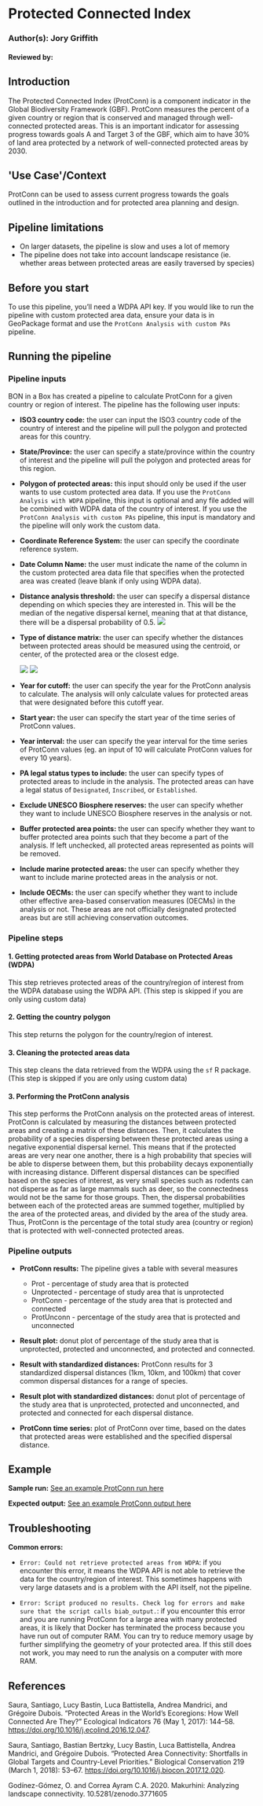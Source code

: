 # Protected Connected Index
### Author(s): Jory Griffith
#### Reviewed by:

## Introduction

The Protected Connected Index (ProtConn) is a component indicator in the Global Biodiversity Framework (GBF). ProtConn measures the percent of a given country or region that is conserved and managed through well-connected protected areas. This is an important indicator for assessing progress towards goals A and Target 3 of the GBF, which aim to have 30% of land area protected by a network of well-connected protected areas by 2030.

## 'Use Case'/Context

ProtConn can be used to assess current progress towards the goals outlined in the introduction and for protected area planning and design.

## Pipeline limitations

- On larger datasets, the pipeline is slow and uses a lot of memory
- The pipeline does not take into account landscape resistance (ie. whether areas between protected areas are easily traversed by species)

## Before you start

To use this pipeline, you’ll need a WDPA API key. If you would like to run the pipeline with custom protected area data, ensure your data is in GeoPackage format and use the `ProtConn Analysis with custom PAs` pipeline.

## Running the pipeline

### Pipeline inputs

BON in a Box has created a pipeline to calculate ProtConn for a given country or region of interest. The pipeline has the following user inputs:

- **ISO3 country code:** the user can input the ISO3 country code of the country of interest and the pipeline will pull the polygon and protected areas for this country.

- **State/Province:** the user can specify a state/province within the country of interest and the pipeline will pull the polygon and protected areas for this region.

- **Polygon of protected areas:** this input should only be used if the user wants to use custom protected area data. If you use the `ProtConn Analysis with WDPA` pipeline, this input is optional and any file added will be combined with WDPA data of the country of interest. If you use the `ProtConn Analysis with custom PAs` pipeline, this input is mandatory and the pipeline will only work the custom data.

- **Coordinate Reference System:** the user can specify the coordinate reference system.

- **Date Column Name:** the user must indicate the name of the column in the custom protected area data file that specifies when the protected area was created (leave blank if only using WDPA data).

- **Distance analysis threshold:** the user can specify a dispersal distance depending on which species they are interested in. This will be the median of the negative dispersal kernel, meaning that at that distance, there will be a dispersal probability of 0.5.
  ![](images/Image17.png)

- **Type of distance matrix:** the user can specify whether the distances between protected areas should be measured using the centroid, or center, of the protected area or the closest edge.

  ![](images/Image18.PNG)
  ![](images/Image19.PNG)
- **Year for cutoff:** the user can specify the year for the ProtConn analysis to calculate. The analysis will only calculate values for protected areas that were designated before this cutoff year.

- **Start year:** the user can specify the start year of the time series of ProtConn values.

- **Year interval:** the user can specify the year interval for the time series of ProtConn values (eg. an input of 10 will calculate ProtConn values for every 10 years).

- **PA legal status types to include:** the user can specify types of protected areas to include in the analysis. The protected areas can have a legal status of `Designated`, `Inscribed`, or `Established`.

- **Exclude UNESCO Biosphere reserves:** the user can specify whether they want to include UNESCO Biosphere reserves in the analysis or not.

- **Buffer protected area points:** the user can specify whether they want to buffer protected area points such that they become a part of the analysis. If left unchecked, all protected areas represented as points will be removed.

- **Include marine protected areas:** the user can specify whether they want to include marine protected areas in the analysis or not.

- **Include OECMs:** the user can specify whether they want to include other effective area-based conservation measures (OECMs) in the analysis or not. These areas are not officially designated protected areas but are still achieving conservation outcomes.

### Pipeline steps

#### **1. Getting protected areas from World Database on Protected Areas (WDPA)**

This step retrieves protected areas of the country/region of interest from the WDPA database using the WDPA API. (This step is skipped if you are only using custom data)

#### **2. Getting the country polygon**

This step returns the polygon for the country/region of interest.

#### **3. Cleaning the protected areas data**

This step cleans the data retrieved from the WDPA using the `sf` R package. (This step is skipped if you are only using custom data)

#### **3. Performing the ProtConn analysis**

This step performs the ProtConn analysis on the protected areas of interest. ProtConn is calculated by measuring the distances between protected areas and creating a matrix of these distances. Then, it calculates the probability of a species dispersing between these protected areas using a negative exponential dispersal kernel. This means that if the protected areas are very near one another, there is a high probability that species will be able to disperse between them, but this probability decays exponentially with increasing distance. Different dispersal distances can be specified based on the species of interest, as very small species such as rodents can not disperse as far as large mammals such as deer, so the connectedness would not be the same for those groups. Then, the dispersal probabilities between each of the protected areas are summed together, multiplied by the area of the protected areas, and divided by the area of the study area. Thus, ProtConn is the percentage of the total study area (country or region) that is protected with well-connected protected areas.

### Pipeline outputs

- **ProtConn results:** The pipeline gives a table with several measures
  - Prot - percentage of study area that is protected
  - Unprotected - percentage of study area that is unprotected
  - ProtConn - percentage of the study area that is protected and connected
  - ProtUnconn - percentage of the study area that is protected and unconnected

- **Result plot:** donut plot of percentage of the study area that is unprotected, protected and unconnected, and protected and connected.

- **Result with standardized distances:** ProtConn results for 3 standardized dispersal distances (1km, 10km, and 100km) that cover common dispersal distances for a range of species.

- **Result plot with standardized distances:** donut plot of percentage of the study area that is unprotected, protected and unconnected, and protected and connected for each dispersal distance.

- **ProtConn time series:** plot of ProtConn over time, based on the dates that protected areas were established and the specified dispersal distance.

## Example

**Sample run:** [See an example ProtConn run here](https://pipelines-results.geobon.org/pipeline-form/Protconn-pipeline%3EProtConn_pipeline/1809e8c81dd453dd652d7904224e6522)

**Expected output:** [See an example ProtConn output here](https://pipelines-results.geobon.org/viewer/Protconn-pipeline%3EProtConn_pipeline%3E1809e8c81dd453dd652d7904224e6522)

## Troubleshooting

**Common errors:**

- `Error: Could not retrieve protected areas from WDPA`: if you encounter this error, it means the WDPA API is not able to retrieve the data for the country/region of interest. This sometimes happens with very large datasets and is a problem with the API itself, not the pipeline.

- `Error: Script produced no results. Check log for errors and make sure that the script calls biab_output.`: if you encounter this error and you are running ProtConn for a large area with many protected areas, it is likely that Docker has terminated the process because you have run out of computer RAM. You can try to reduce memory usage by further simplifying the geometry of your protected area. If this still does not work, you may need to run the analysis on a computer with more RAM. 

## References

Saura, Santiago, Lucy Bastin, Luca Battistella, Andrea Mandrici, and Grégoire Dubois. “Protected Areas in the World’s Ecoregions: How Well Connected Are They?” Ecological Indicators 76 (May 1, 2017): 144–58. https://doi.org/10.1016/j.ecolind.2016.12.047.

Saura, Santiago, Bastian Bertzky, Lucy Bastin, Luca Battistella, Andrea Mandrici, and Grégoire Dubois. “Protected Area Connectivity: Shortfalls in Global Targets and Country-Level Priorities.” Biological Conservation 219 (March 1, 2018): 53–67. https://doi.org/10.1016/j.biocon.2017.12.020.

Godínez-Gómez, O. and Correa Ayram C.A. 2020. Makurhini: Analyzing landscape connectivity. 10.5281/zenodo.3771605


